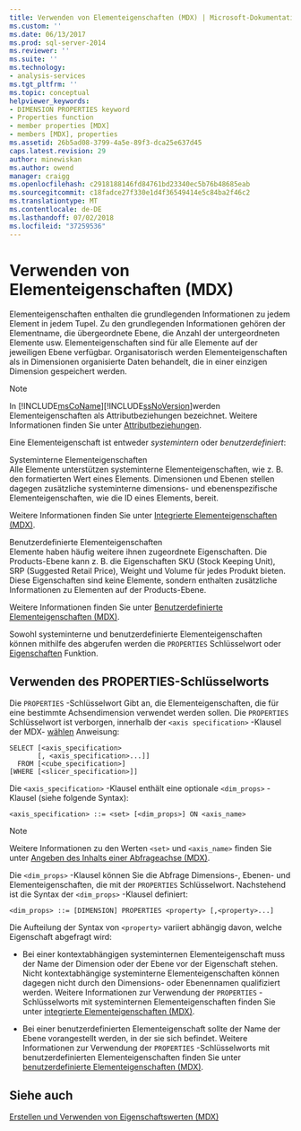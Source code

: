 ```yaml
---
title: Verwenden von Elementeigenschaften (MDX) | Microsoft-Dokumentation
ms.custom: ''
ms.date: 06/13/2017
ms.prod: sql-server-2014
ms.reviewer: ''
ms.suite: ''
ms.technology:
- analysis-services
ms.tgt_pltfrm: ''
ms.topic: conceptual
helpviewer_keywords:
- DIMENSION PROPERTIES keyword
- Properties function
- member properties [MDX]
- members [MDX], properties
ms.assetid: 26b5ad08-3799-4a5e-89f3-dca25e637d45
caps.latest.revision: 29
author: minewiskan
ms.author: owend
manager: craigg
ms.openlocfilehash: c2918188146fd84761bd23340ec5b76b48685eab
ms.sourcegitcommit: c18fadce27f330e1d4f36549414e5c84ba2f46c2
ms.translationtype: MT
ms.contentlocale: de-DE
ms.lasthandoff: 07/02/2018
ms.locfileid: "37259536"
---
```

# <a name="using-member-properties-mdx"></a>Verwenden von Elementeigenschaften (MDX)
  Elementeigenschaften enthalten die grundlegenden Informationen zu jedem Element in jedem Tupel. Zu den grundlegenden Informationen gehören der Elementname, die übergeordnete Ebene, die Anzahl der untergeordneten Elemente usw. Elementeigenschaften sind für alle Elemente auf der jeweiligen Ebene verfügbar. Organisatorisch werden Elementeigenschaften als in Dimensionen organisierte Daten behandelt, die in einer einzigen Dimension gespeichert werden.  
  
> [!NOTE]  
>  In [!INCLUDE[msCoName](../../../includes/msconame-md.md)][!INCLUDE[ssNoVersion](../../../includes/ssnoversion-md.md)]werden Elementeigenschaften als Attributbeziehungen bezeichnet. Weitere Informationen finden Sie unter [Attributbeziehungen](../../multidimensional-models-olap-logical-dimension-objects/attribute-relationships.md).  
  
 Eine Elementeigenschaft ist entweder *systemintern* oder *benutzerdefiniert*:  
  
 Systeminterne Elementeigenschaften  
 Alle Elemente unterstützen systeminterne Elementeigenschaften, wie z. B. den formatierten Wert eines Elements. Dimensionen und Ebenen stellen dagegen zusätzliche systeminterne dimensions- und ebenenspezifische Elementeigenschaften, wie die ID eines Elements, bereit.  
  
 Weitere Informationen finden Sie unter [Integrierte Elementeigenschaften &#40;MDX&#41;](mdx-member-properties-intrinsic-member-properties.md).  
  
 Benutzerdefinierte Elementeigenschaften  
 Elemente haben häufig weitere ihnen zugeordnete Eigenschaften. Die Products-Ebene kann z. B. die Eigenschaften SKU (Stock Keeping Unit), SRP (Suggested Retail Price), Weight und Volume für jedes Produkt bieten. Diese Eigenschaften sind keine Elemente, sondern enthalten zusätzliche Informationen zu Elementen auf der Products-Ebene.  
  
 Weitere Informationen finden Sie unter [Benutzerdefinierte Elementeigenschaften &#40;MDX&#41;](mdx-member-properties-user-defined-member-properties.md).  
  
 Sowohl systeminterne und benutzerdefinierte Elementeigenschaften können mithilfe des abgerufen werden die `PROPERTIES` Schlüsselwort oder [Eigenschaften](/sql/mdx/properties-mdx) Funktion.  
  
## <a name="using-the-properties-keyword"></a>Verwenden des PROPERTIES-Schlüsselworts  
 Die `PROPERTIES` -Schlüsselwort Gibt an, die Elementeigenschaften, die für eine bestimmte Achsendimension verwendet werden sollen. Die `PROPERTIES` Schlüsselwort ist verborgen, innerhalb der `<axis specification>` -Klausel der MDX- [wählen](/sql/mdx/mdx-data-manipulation-select) Anweisung:  
  
```  
SELECT [<axis_specification>  
       [, <axis_specification>...]]  
  FROM [<cube_specification>]  
[WHERE [<slicer_specification>]]  
```  
  
 Die `<axis_specification>` -Klausel enthält eine optionale `<dim_props>` -Klausel (siehe folgende Syntax):  
  
```  
<axis_specification> ::= <set> [<dim_props>] ON <axis_name>  
```  
  
> [!NOTE]  
>  Weitere Informationen zu den Werten `<set>` und `<axis_name>` finden Sie unter [Angeben des Inhalts einer Abfrageachse &#40;MDX&#41;](mdx-query-and-slicer-axes-specify-the-contents-of-a-query-axis.md).  
  
 Die `<dim_props>` -Klausel können Sie die Abfrage Dimensions-, Ebenen- und Elementeigenschaften, die mit der `PROPERTIES` Schlüsselwort. Nachstehend ist die Syntax der `<dim_props>` -Klausel definiert:  
  
```  
<dim_props> ::= [DIMENSION] PROPERTIES <property> [,<property>...]  
```  
  
 Die Aufteilung der Syntax von `<property>` variiert abhängig davon, welche Eigenschaft abgefragt wird:  
  
-   Bei einer kontextabhängigen systeminternen Elementeigenschaft muss der Name der Dimension oder der Ebene vor der Eigenschaft stehen. Nicht kontextabhängige systeminterne Elementeigenschaften können dagegen nicht durch den Dimensions- oder Ebenennamen qualifiziert werden. Weitere Informationen zur Verwendung der `PROPERTIES` -Schlüsselworts mit systeminternen Elementeigenschaften finden Sie unter [integrierte Elementeigenschaften &#40;MDX&#41;](mdx-member-properties-intrinsic-member-properties.md).  
  
-   Bei einer benutzerdefinierten Elementeigenschaft sollte der Name der Ebene vorangestellt werden, in der sie sich befindet. Weitere Informationen zur Verwendung der `PROPERTIES` -Schlüsselworts mit benutzerdefinierten Elementeigenschaften finden Sie unter [benutzerdefinierte Elementeigenschaften &#40;MDX&#41;](mdx-member-properties-user-defined-member-properties.md).  
  
## <a name="see-also"></a>Siehe auch  
 [Erstellen und Verwenden von Eigenschaftswerten &#40;MDX&#41;](../../creating-and-using-property-values-mdx.md)  
  
  
